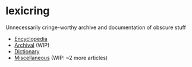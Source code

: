 # lexicring
Unnecessarily cringe-worthy archive and documentation of obscure stuff

* [Encyclopedia](/wiki)
* [Archival](/archival) (WIP)
* [Dictionary](/dict)
* [Miscellaneous](/misc) (WIP: ~2 more articles)
